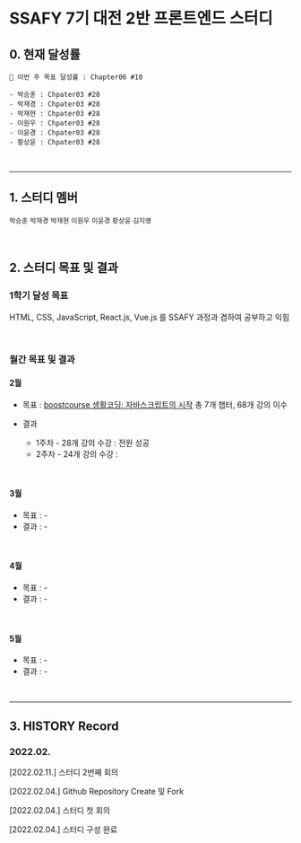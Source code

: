 # SSAFY 7기 대전 2반 프론트엔드 스터디

## 0. 현재 달성률

```
💪 이번 주 목표 달성률 : Chapter06 #10

- 박승훈 : Chpater03 #28
- 박재경 : Chpater03 #28
- 박재현 : Chpater03 #28
- 이원우 : Chpater03 #28
- 이윤경 : Chpater03 #28
- 황상윤 : Chpater03 #28
```

<br>

---

## 1. 스터디 멤버

`박승훈` `박재경` `박재현` `이원우` `이윤경` `황상윤` `김지영`

<br>

## 2. 스터디 목표 및 결과

### 1학기 달성 목표

HTML, CSS, JavaScript, React.js, Vue.js 를 SSAFY 과정과 겸하여 공부하고 익힘

<br>

### 월간 목표 및 결과

#### 2월

- 목표 : [boostcourse 생활코딩: 자바스크립트의 시작](https://www.boostcourse.org/cs124/joinLectures/52258) 총 7개 챕터, 68개 강의 이수

- 결과
  - 1주차 - 28개 강의 수강 : 전원 성공
  - 2주차 - 24개 강의 수강 :

<br>

#### 3월

- 목표 : -
- 결과 : -

<br>

#### 4월

- 목표 : -
- 결과 : -

<br>

#### 5월

- 목표 : -
- 결과 : -

<br>

---

## 3. HISTORY Record

### 2022.02.

[2022.02.11.] 스터디 2번째 회의

[2022.02.04.] Github Repository Create 및 Fork

[2022.02.04.] 스터디 첫 회의

[2022.02.04.] 스터디 구성 완료
